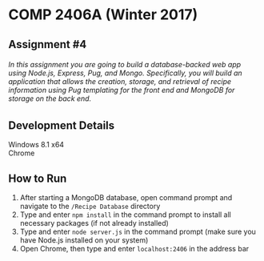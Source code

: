 # COMP 2406A (Winter 2017)
## Assignment #4
###### In this assignment you are going to build a database-backed web app using Node.js, Express, Pug, and Mongo. Specifically, you will build an application that allows the creation, storage, and retrieval of recipe information using Pug templating for the front end and MongoDB for storage on the back end. 

## Development Details
Windows 8.1 x64  
Chrome

## How to Run
1. After starting a MongoDB database, open command prompt and navigate to the `/Recipe Database` directory
2. Type and enter `npm install` in the command prompt to install all necessary packages (if not already installed)
2. Type and enter `node server.js` in the command prompt (make sure you have Node.js installed on your system)
3. Open Chrome, then type and enter `localhost:2406` in the address bar
